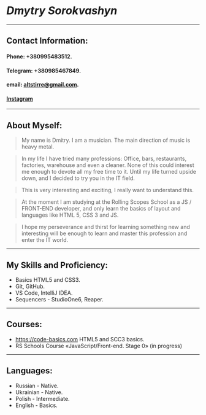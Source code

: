 # ***Dmytry Sorokvashyn***
***
## Contact Information:
#### **Phone:** +380995483512.
#### **Telegram:** +380985467849.
#### **email:** altstirre@gmail.com.
#### **[Instagram](https://www.instagram.com/altstirre/)**
***
## About Myself:
>My name is Dmitry. I am a musician. The main direction of music is heavy metal.

>In my life I have tried many professions:
Office, bars, restaurants, factories, warehouse and even a cleaner. None of this could interest me enough to devote all my free time to it. Until my life turned upside down, and I decided to try you in the IT field.

>This is very interesting and exciting, I really want to understand this.

>At the moment I am studying at the Rolling Scopes School as a JS / FRONT-END developer, and only learn the basics of layout and languages like HTML 5, CSS 3 and JS.

>I hope my perseverance and thirst for learning something new and interesting will be enough to learn and master this profession and enter the IT world.

***
## My Skills and Proficiency:
+ Basics HTML5 and CSS3.
+ Git, GitHub.
+ VS Code, IntelliJ IDEA.
+ Sequencers - StudioOne6, Reaper.
  
***
## Courses:
+ <https://code-basics.com> HTML5 and SCC3 basics.
+ RS Schools Course «JavaScript/Front-end. Stage 0» (in progress)
  
***
## Languages:
+ Russian - Native.
+ Ukrainian - Native.
+ Polish - Intermediate.
+ English - Basics.

